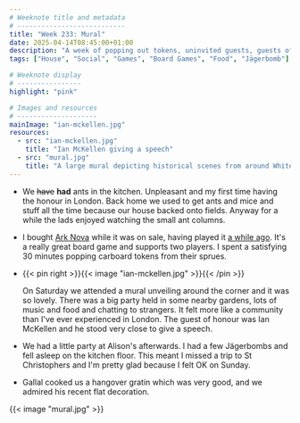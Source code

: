 ```yaml
---
# Weeknote title and metadata
# ---------------------------
title: "Week 233: Mural"
date: 2025-04-14T08:45:00+01:00
description: "A week of popping out tokens, uninvited guests, guests of honour, speeches, chatting to local strangers, mural unveilings, parties, and gratin."
tags: ["House", "Social", "Games", "Board Games", "Food", "Jägerbomb"]

# Weeknote display
# ----------------
highlight: "pink"

# Images and resources
# --------------------
mainImage: "ian-mckellen.jpg"
resources:
  - src: "ian-mckellen.jpg"
    title: "Ian McKellen giving a speech"
  - src: "mural.jpg"
    title: "A large mural depicting historical scenes from around Whitechapel"
---
```


  * We ~~have~~ **had** ants in the kitchen. Unpleasant and my first time having the honour in London. Back home we used to get ants and mice and stuff all the time because our house backed onto fields. Anyway for a while the lads enjoyed watching the small ant columns.

  * I bought [Ark Nova](https://boardgamegeek.com/boardgame/342942/ark-nova) while it was on sale, having played it [a while ago](/weeknotes/212/). It's a really great board game and supports two players. I spent a satisfying 30 minutes popping carboard tokens from their sprues.

  * {{< pin right >}}{{< image "ian-mckellen.jpg" >}}{{< /pin >}}

      On Saturday we attended a mural unveiling around the corner and it was so lovely. There was a big party held in some nearby gardens, lots of music and food and chatting to strangers. It felt more like a community than I've ever experienced in London. The guest of honour was Ian McKellen and he stood very close to give a speech.

  * We had a little party at Alison's afterwards. I had a few Jägerbombs and fell asleep on the kitchen floor. This meant I missed a trip to St Christophers and I'm pretty glad because I felt OK on Sunday.

  * Gallal cooked us a hangover gratin which was very good, and we admired his recent flat decoration.

{{< image "mural.jpg" >}}
